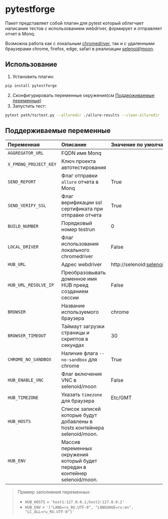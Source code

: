 # pytestforge

Пакет представляет собой плагин для pytest который облегчает написание тестов с использованием webdriver, формирует и
отправляет отчет в Monq.

Возможна работа как с локальным [chromedriver](https://chromedriver.chromium.org/),
так и с удаленными браузерами chrome, firefox, edge, safari в
реализации [selenoid](https://aerokube.com/selenoid/)/[moon](https://aerokube.com/moon).

## Использование

1. Установить плагин:

  ```bash
  pip install pytestforge
  ```

2. Сконфигурировать переменные окружения(см [Поддерживаемые переменные](#Поддерживаемые-переменные))
3. Запустить тест:

  ```bash
  pytest path/to/test.py --alluredir ./allure-results --clean-alluredir
  ```

## Поддерживаемые переменные

| Переменная            | Описание                                                                     | Значение по умолчанию                          |
|:----------------------|:-----------------------------------------------------------------------------|:-----------------------------------------------|
| `AGGREGATOR_URL`      | FQDN имя Monq                                                                |                                                |
| `X_FMONQ_PROJECT_KEY` | Ключ проекта автотестирования                                                |                                                |
| `SEND_REPORT`         | Флаг отправки `allure` отчета в Monq                                         | True                                           |
| `SEND_VERIFY_SSL`     | Флаг верификации ssl сертификата при отправке отчета                         | True                                           |
| `BUILD_NUMBER`        | Порядковый номер testrun                                                     | 0                                              |
| `LOCAL_DRIVER`        | Флаг использования локального chromedriver                                   | False                                          |
| `HUB_URL`             | Адрес webdriver                                                              | http://selenoid:selenoid@127.0.0.1:4444/wd/hub |
| `HUB_URL_RESOLVE_IP`  | Преобразовывать доменное имя HUB преед созданием сессии                      | False                                          |
| `BROWSER`             | Название используемого браузера                                              | chrome                                         |
| `BROWSER_TIMEOUT`     | Таймаут загрузки страницы и скриптов в секундах                              | 30                                             |
| `CHROME_NO_SANDBOX`   | Наличие флага `--no-sandbox` для chrome                                      | True                                           | 
| `HUB_ENABLE_VNC`      | Флаг включения VNC в selenoid/moon                                           | False                                          |
| `HUB_TIMEZONE`        | Указать `timezone` для браузера                                              | Etc/GMT                                        |
| `HUB_HOSTS`           | Список записей которые будут добавлены в hosts контейнера selenoid/moon.     |                                                |
| `HUB_ENV`             | Массив переменных окружения который будет передан в контейнер selenoid/moon. |                                                |

> Пример заполнения переменных:
> - `HUB_HOSTS` = `'host1:127.0.0.1;host2:127.0.0.2'`
> - `HUB_ENV` = `'["LANG=ru_RU.UTF-8", "LANGUAGE=ru:en", "LC_ALL=ru_RU.UTF-8"]'`

